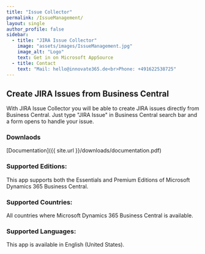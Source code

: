 ```yaml
---
title: "Issue Collector"
permalink: /IssueManagement/
layout: single
author_profile: false
sidebar:
  - title: "JIRA Issue Collector"
    image: "assets/images/IssueManagement.jpg"
    image_alt: "Logo"
    text: Get in on Microsoft AppSource
  - title: Contact
    text: "Mail: hello@innovate365.de<br>Phone: +491622538725"
---
```


## Create JIRA Issues from Business Central
With JIRA Issue Collector you will be able to create JIRA issues directly from Business Central. Just type "JIRA Issue" in Business Central search bar and a form opens to handle your issue.

### Downlaods
[Documentation]({{ site.url }}/downloads/documentation.pdf)
### Supported Editions:
This app supports both the Essentials and Premium Editions of Microsoft Dynamics 365 Business Central. 
### Supported Countries:
All countries where Microsoft Dynamics 365 Business Central is available.
### Supported Languages:
This app is available in English (United States).